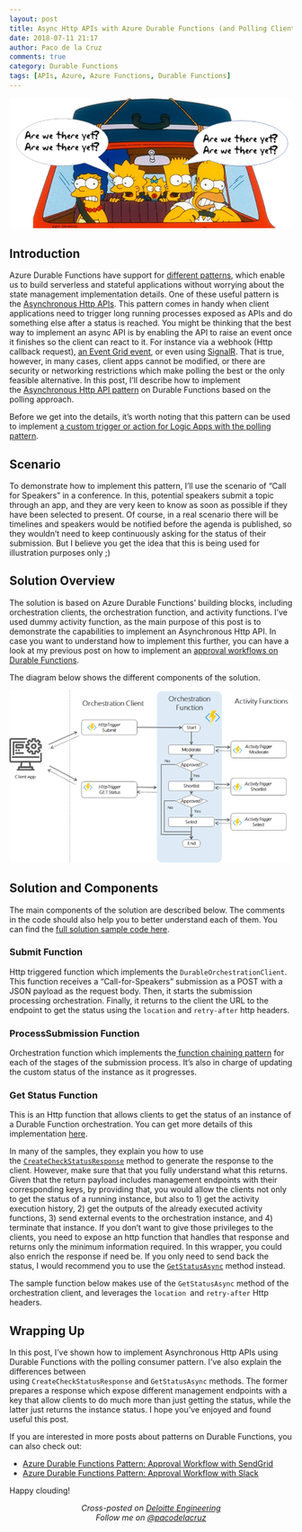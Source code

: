 ```yaml
---
layout: post
title: Async Http APIs with Azure Durable Functions (and Polling Client)
date: 2018-07-11 21:17
author: Paco de la Cruz
comments: true
category: Durable Functions
tags: [APIs, Azure, Azure Functions, Durable Functions]
---
```

<img src="/assets/img/2018/07/070618_1006_asynchttpap1.png" alt="" />
<h2>Introduction</h2>
Azure Durable Functions have support for <a href="https://docs.microsoft.com/en-us/azure/azure-functions/durable-functions-overview" target="_blank" rel="noopener">different patterns</a>, which enable us to build serverless and stateful applications without worrying about the state management implementation details. One of these useful pattern is the <a href="https://docs.microsoft.com/en-us/azure/azure-functions/durable-functions-overview#pattern-3-async-http-apis" target="_blank" rel="noopener">Asynchronous Http APIs</a>. This pattern comes in handy when client applications need to trigger long running processes exposed as APIs and do something else after a status is reached. You might be thinking that the best way to implement an async API is by enabling the API to raise an event once it finishes so the client can react to it. For instance via a webhook (Http callback request), <a href="https://docs.microsoft.com/en-us/azure/azure-functions/durable-functions-event-publishing" target="_blank" rel="noopener">an Event Grid event</a>, or even using <a href="https://medium.com/@philippbauknecht/serverless-real-time-messaging-with-azure-functions-and-azure-signalr-service-c70e781ff3c3">SignalR</a>. That is true, however, in many cases, client apps cannot be modified, or there are security or networking restrictions which make polling the best or the only feasible alternative. In this post, I’ll describe how to implement the <a href="https://docs.microsoft.com/en-us/azure/azure-functions/durable-functions-overview#pattern-3-async-http-apis" target="_blank" rel="noopener">Asynchronous Http API pattern</a> on Durable Functions based on the polling approach.

Before we get into the details, it’s worth noting that this pattern can be used to implement <a href="https://docs.microsoft.com/en-us/azure/logic-apps/logic-apps-create-api-app#action-patterns" target="_blank" rel="noopener">a custom trigger or action for Logic Apps with the polling pattern</a>.
<h2>Scenario</h2>
To demonstrate how to implement this pattern, I’ll use the scenario of “Call for Speakers” in a conference. In this, potential speakers submit a topic through an app, and they are very keen to know as soon as possible if they have been selected to present. Of course, in a real scenario there will be timelines and speakers would be notified before the agenda is published, so they wouldn’t need to keep continuously asking for the status of their submission. But I believe you get the idea that this is being used for illustration purposes only ;)
<h2>Solution Overview</h2>
The solution is based on Azure Durable Functions’ building blocks, including orchestration clients, the orchestration function, and activity functions. I’ve used dummy activity function, as the main purpose of this post is to demonstrate the capabilities to implement an Asynchronous Http API. In case you want to understand how to implement this further, you can have a look at my previous post on how to implement an <a href="/azure-durable-functions-approval-workflow-with-sendgrid/" target="_blank" rel="noopener">approval workflows on Durable Functions</a>.

The diagram below shows the different components of the solution.

<img src="/assets/img/2018/07/070618_1006_asynchttpap2.png" alt="" />
<h2>Solution and Components</h2>
The main components of the solution are described below. The comments in the code should also help you to better understand each of them. You can find the <a href="https://github.com/pacodelacruz/DurableFunctions-AsyncHttpApi" target="_blank" rel="noopener">full solution sample code here</a>.
<h3>Submit Function</h3>
Http triggered function which implements the <code>DurableOrchestrationClient</code>. This function receives a “Call-for-Speakers” submission as a POST with a JSON payload as the request body. Then, it starts the submission processing orchestration. Finally, it returns to the client the URL to the endpoint to get the status using the <code>location</code> and <code>retry-after</code> http headers.

<p/>
<script src="https://gist.github.com/pacodelacruz/ec72c686b589a00a6b0568938e737e27.js"></script>
<p/>
<h3>ProcessSubmission Function</h3>
Orchestration function which implements the<a href="https://docs.microsoft.com/en-us/azure/azure-functions/durable-functions-overview#pattern-1-function-chaining" target="_blank" rel="noopener"> function chaining pattern</a> for each of the stages of the submission process. It’s also in charge of updating the custom status of the instance as it progresses.

<p/>
<script src="https://gist.github.com/pacodelacruz/0a68b4f12e060ac5c89dc46e5e455d39.js"></script>
<p/>

<h3>Get Status Function</h3>
This is an Http function that allows clients to get the status of an instance of a Durable Function orchestration. You can get more details of this implementation <a href="https://docs.microsoft.com/en-gb/azure/azure-functions/durable-functions-http-api#async-operation-tracking" target="_blank" rel="noopener">here</a>.

In many of the samples, they explain you how to use the <code><a href="https://docs.microsoft.com/en-us/sandbox/functions-recipes/durable-manage-orchestrations#exposing-http-management-apis" target="_blank" rel="noopener">CreateCheckStatusResponse</a></code> method to generate the response to the client. However, make sure that that you fully understand what this returns. Given that the return payload includes management endpoints with their corresponding keys, by providing that, you would allow the clients not only to get the status of a running instance, but also to 1) get the activity execution history, 2) get the outputs of the already executed activity functions, 3) send external events to the orchestration instance, and 4) terminate that instance. If you don’t want to give those privileges to the clients, you need to expose an http function that handles that response and returns only the minimum information required. <span style="background-color:transparent;">In this wrapper, you could also enrich the response if need be. If you only need to send back the status, I would recommend you to use the </span><code><a href="https://docs.microsoft.com/en-us/sandbox/functions-recipes/durable-manage-orchestrations#inspecting-the-status-of-an-orchestration" target="_blank" rel="noopener">GetStatusAsync</a></code><span style="background-color:transparent;"> method instead.</span>

The sample function below makes use of the <code>GetStatusAsync</code> method of the orchestration client, and leverages the <code>location </code>and <code>retry-after</code> Http headers.

<p/>
<script src="https://gist.github.com/pacodelacruz/2347e6c2a99f60f9d89fe31e32ea8506.js"></script>
<p/>

<h2>Wrapping Up</h2>
In this post, I’ve shown how to implement Asynchronous Http APIs using Durable Functions with the polling consumer pattern. I’ve also explain the differences between using <code>CreateCheckStatusResponse</code> and <code>GetStatusAsync</code> methods. The former prepares a response which expose different management endpoints with a key that allow clients to do much more than just getting the status, while the latter just returns the instance status. I hope you’ve enjoyed and found useful this post.

If you are interested in more posts about patterns on Durable Functions, you can also check out:
<ul>
	<li><a href="/azure-durable-functions-approval-workflow-with-sendgrid/" target="_blank" rel="noopener">Azure Durable Functions Pattern: Approval Workflow with SendGrid</a></li>
	<li><a href="/azure-durable-functions-approval-workflow-with-slack/" target="_blank" rel="noopener">Azure Durable Functions Pattern: Approval Workflow with Slack</a></li>
</ul>
Happy clouding!
<p style="text-align:center;"><span style="font-style:italic;">Cross-posted on </span><a href="https://engineering.deloitte.com.au/articles/author/paco-de-la-cruz"><span style="font-style:italic;">Deloitte Engineering</span></a><br/>
<span style="font-style:italic;">Follow me on </span><a href="https://twitter.com/pacodelacruz"><span style="font-style:italic;">@pacodelacruz</span></a></p>
